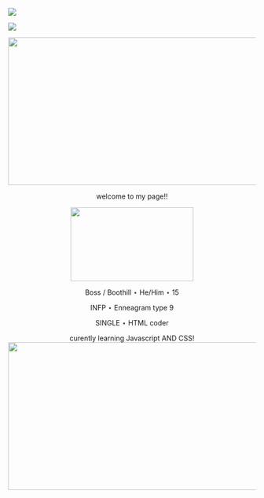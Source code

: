 ![](https://lastfm-recently-played.vercel.app/api?user=bugged_outtt&count=1)

![](https://komarev.com/ghpvc/?username=Gr1m-Reaper&color=blue)

<p align="center">

  <img width="850" height="300" src="https://64.media.tumblr.com/ee6ad469e0dc1c000f3822c016deadfb/b85385295494c507-06/s2048x3072/3067762cb8aba6c25a1a6bab80d6df6e5aa3aabf.gifv"> 
  
  <p align="center">
  welcome to my page!!
  
<p align="center">
  
  <img width="250" height="150" src="https://64.media.tumblr.com/3f72004daef0c3fbed59c26628f2d5a5/49deecea44115d9b-d9/s400x600/4334e3e3a9a8ca52be3324889b5467539fb51e1d.gifv">

<p align="center">
Boss / Boothill ⋆ He/Him ⋆ 15
<p align="center">
INFP ⋆ Enneagram type 9
<p align="center">
SINGLE ⋆ HTML coder 
<p align="center">
curently learning Javascript AND CSS!

  <img width="850" height="300" src="https://64.media.tumblr.com/f6e16cd2a8ef4683f8134daea11842e8/b85385295494c507-30/s2048x3072/7cade7acff0a75da5de30b481cb0c265512f7b97.pnj">
